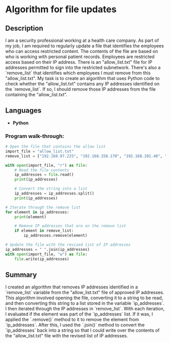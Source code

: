 <h1>Algorithm for file updates</h1>

<h2>Description</h2>
I am a security professional working at a health care company. As part of my job, I am required to regularly update a file that identifies the employees who can access restricted content. The contents of the file are based on who is working with personal patient records. Employees are restricted access based on their IP address. There is an "allow_list.txt" file for IP addresses permitted to sign into the restricted subnetwork. There's also a `remove_list` that identifies which employees I must remove from this "allow_list.txt".
My task is to create an algorithm that uses Python code to check whether the "allow_list.txt" contains any IP addresses identified on the `remove_list`. If so, I should remove those IP addresses from the file containing the "allow_list.txt".

<h2>Languages</h2>

- <b>Python</b> 

<h3>Program walk-through:</h2>

```python
# Open the file that contains the allow list
import_file = "allow_list.txt"
remove_list = ["192.168.97.225", "192.168.158.170", "192.168.201.40", "192.168.58.57"]

with open(import_file, "r") as file:
    # Read the file contents
    ip_addresses = file.read()
    print(ip_addresses)

    # Convert the string into a list
    ip_addresses = ip_addresses.split()
    print(ip_addresses)

# Iterate through the remove list
for element in ip_addresses:
    print(element)

    # Remove IP addresses that are on the remove list
    if element in remove_list:
        ip_addresses.remove(element)

# Update the file with the revised list of IP addresses
ip_addresses = " ".join(ip_addresses)
with open(import_file, "w") as file:
    file.write(ip_addresses)
```



<h2>Summary</h2>
I created an algorithm that removes IP addresses identified in a `remove_list` variable from the "allow_list.txt" file of approved IP addresses. This algorithm involved opening the file, converting it to a string to be read, and then converting this string to a list stored in the variable `ip_addresses`. I then iterated through the IP addresses in `remove_list`. With each iteration, I evaluated if the element was part of the `ip_addresses` list. If it was, I applied the `.remove()` method to it to remove the element from `ip_addresses`. After this, I used the `.join()` method to convert the `ip_addresses` back into a string so that I could write over the contents of the "allow_list.txt" file with the revised list of IP addresses.
